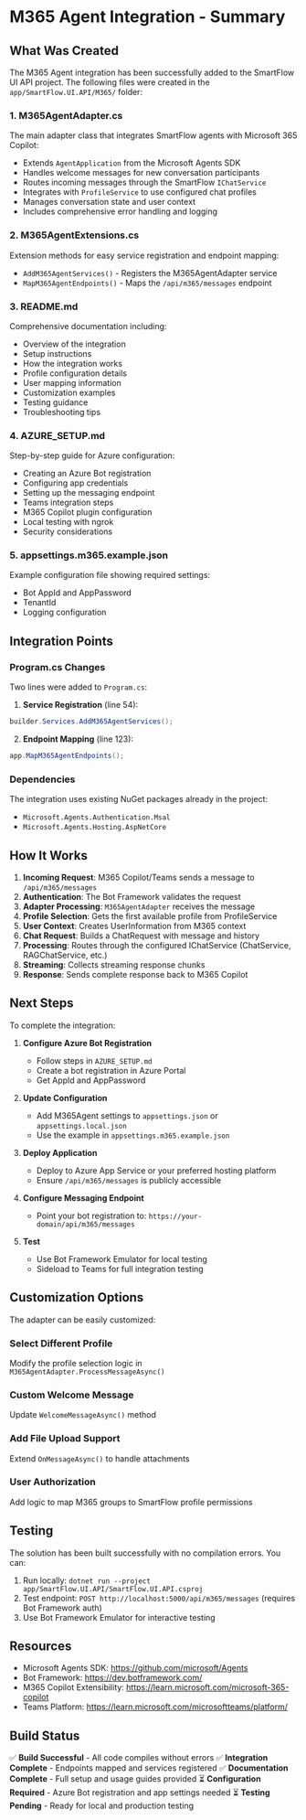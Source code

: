 # M365 Agent Integration - Summary

## What Was Created

The M365 Agent integration has been successfully added to the SmartFlow UI API project. The following files were created in the `app/SmartFlow.UI.API/M365/` folder:

### 1. **M365AgentAdapter.cs**
The main adapter class that integrates SmartFlow agents with Microsoft 365 Copilot:
- Extends `AgentApplication` from the Microsoft Agents SDK
- Handles welcome messages for new conversation participants
- Routes incoming messages through the SmartFlow `IChatService`
- Integrates with `ProfileService` to use configured chat profiles
- Manages conversation state and user context
- Includes comprehensive error handling and logging

### 2. **M365AgentExtensions.cs**
Extension methods for easy service registration and endpoint mapping:
- `AddM365AgentServices()` - Registers the M365AgentAdapter service
- `MapM365AgentEndpoints()` - Maps the `/api/m365/messages` endpoint

### 3. **README.md**
Comprehensive documentation including:
- Overview of the integration
- Setup instructions
- How the integration works
- Profile configuration details
- User mapping information
- Customization examples
- Testing guidance
- Troubleshooting tips

### 4. **AZURE_SETUP.md**
Step-by-step guide for Azure configuration:
- Creating an Azure Bot registration
- Configuring app credentials
- Setting up the messaging endpoint
- Teams integration steps
- M365 Copilot plugin configuration
- Local testing with ngrok
- Security considerations

### 5. **appsettings.m365.example.json**
Example configuration file showing required settings:
- Bot AppId and AppPassword
- TenantId
- Logging configuration

## Integration Points

### Program.cs Changes
Two lines were added to `Program.cs`:

1. **Service Registration** (line 54):
```csharp
builder.Services.AddM365AgentServices();
```

2. **Endpoint Mapping** (line 123):
```csharp
app.MapM365AgentEndpoints();
```

### Dependencies
The integration uses existing NuGet packages already in the project:
- `Microsoft.Agents.Authentication.Msal`
- `Microsoft.Agents.Hosting.AspNetCore`

## How It Works

1. **Incoming Request**: M365 Copilot/Teams sends a message to `/api/m365/messages`
2. **Authentication**: The Bot Framework validates the request
3. **Adapter Processing**: `M365AgentAdapter` receives the message
4. **Profile Selection**: Gets the first available profile from ProfileService
5. **User Context**: Creates UserInformation from M365 context
6. **Chat Request**: Builds a ChatRequest with message and history
7. **Processing**: Routes through the configured IChatService (ChatService, RAGChatService, etc.)
8. **Streaming**: Collects streaming response chunks
9. **Response**: Sends complete response back to M365 Copilot

## Next Steps

To complete the integration:

1. **Configure Azure Bot Registration**
   - Follow steps in `AZURE_SETUP.md`
   - Create a bot registration in Azure Portal
   - Get AppId and AppPassword

2. **Update Configuration**
   - Add M365Agent settings to `appsettings.json` or `appsettings.local.json`
   - Use the example in `appsettings.m365.example.json`

3. **Deploy Application**
   - Deploy to Azure App Service or your preferred hosting platform
   - Ensure `/api/m365/messages` is publicly accessible

4. **Configure Messaging Endpoint**
   - Point your bot registration to: `https://your-domain/api/m365/messages`

5. **Test**
   - Use Bot Framework Emulator for local testing
   - Sideload to Teams for full integration testing

## Customization Options

The adapter can be easily customized:

### Select Different Profile
Modify the profile selection logic in `M365AgentAdapter.ProcessMessageAsync()`

### Custom Welcome Message
Update `WelcomeMessageAsync()` method

### Add File Upload Support
Extend `OnMessageAsync()` to handle attachments

### User Authorization
Add logic to map M365 groups to SmartFlow profile permissions

## Testing

The solution has been built successfully with no compilation errors. You can:

1. Run locally: `dotnet run --project app/SmartFlow.UI.API/SmartFlow.UI.API.csproj`
2. Test endpoint: `POST http://localhost:5000/api/m365/messages` (requires Bot Framework auth)
3. Use Bot Framework Emulator for interactive testing

## Resources

- Microsoft Agents SDK: https://github.com/microsoft/Agents
- Bot Framework: https://dev.botframework.com/
- M365 Copilot Extensibility: https://learn.microsoft.com/microsoft-365-copilot
- Teams Platform: https://learn.microsoft.com/microsoftteams/platform/

## Build Status

✅ **Build Successful** - All code compiles without errors
✅ **Integration Complete** - Endpoints mapped and services registered
✅ **Documentation Complete** - Full setup and usage guides provided
⏳ **Configuration Required** - Azure Bot registration and app settings needed
⏳ **Testing Pending** - Ready for local and production testing
